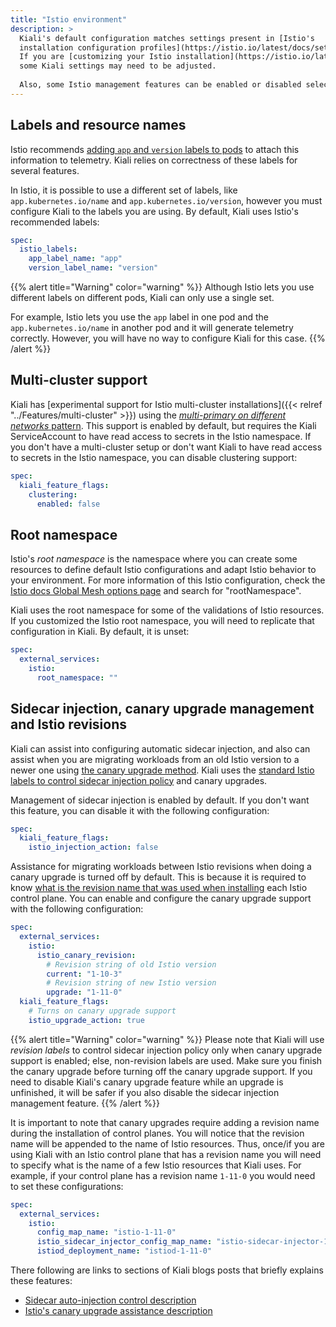 ```yaml
---
title: "Istio environment"
description: >
  Kiali's default configuration matches settings present in [Istio's
  installation configuration profiles](https://istio.io/latest/docs/setup/additional-setup/config-profiles/).
  If you are [customizing your Istio installation](https://istio.io/latest/docs/setup/additional-setup/customize-installation/)
  some Kiali settings may need to be adjusted.
  
  Also, some Istio management features can be enabled or disabled selectively.
---
```


## Labels and resource names

Istio recommends [adding `app` and `version` labels to
pods](https://istio.io/latest/docs/ops/deployment/requirements/#pod-requirements) to attach this information to telemetry. Kiali relies on correctness of these labels for several features.

In Istio, it is possible to use a different set of labels, like
`app.kubernetes.io/name` and `app.kubernetes.io/version`, however you must
configure Kiali to the labels you are using. By default, Kiali uses Istio's
recommended labels:

```yaml
spec:
  istio_labels:
    app_label_name: "app"
    version_label_name: "version"
```

{{% alert title="Warning" color="warning" %}}
Although Istio lets you use different labels on different pods, Kiali can only
use a single set.

For example, Istio lets you use the `app` label in one pod and the
`app.kubernetes.io/name` in another pod and it will generate telemetry
correctly. However, you will have no way to configure Kiali for this case.
{{% /alert %}}

## Multi-cluster support

Kiali has [experimental support for Istio multi-cluster installations]({{< relref "../Features/multi-cluster" >}})
using the [_multi-primary on different networks_ pattern](https://istio.io/latest/docs/setup/install/multicluster/multi-primary_multi-network/).
This support is enabled by default, but requires the Kiali ServiceAccount to
have read access to secrets in the Istio namespace. If you don't have a
multi-cluster setup or don't want Kiali to have read access to secrets in the
Istio namespace, you can disable clustering support:


```yaml
spec:
  kiali_feature_flags:
    clustering:
      enabled: false
```

## Root namespace

Istio's _root namespace_ is the namespace where you can create some resources
to define default Istio configurations and adapt Istio behavior to your
environment. For more information of this Istio configuration, check the [Istio
docs Global Mesh options
page](https://istio.io/latest/docs/reference/config/istio.mesh.v1alpha1/) and
search for "rootNamespace".

Kiali uses the root namespace for some of the validations of Istio resources.
If you customized the Istio root namespace, you will need to replicate that
configuration in Kiali. By default, it is unset:

```yaml
spec:
  external_services:
    istio:
      root_namespace: ""
```

## Sidecar injection, canary upgrade management and Istio revisions

Kiali can assist into configuring automatic sidecar injection, and also can
assist when you are migrating workloads from an old Istio version to a newer
one using [the canary upgrade
method](https://istio.io/latest/docs/setup/upgrade/canary/). Kiali uses the
[standard Istio labels to control sidecar injection
policy](https://istio.io/latest/docs/setup/additional-setup/sidecar-injection/#controlling-the-injection-policy)
and canary upgrades.

Management of sidecar injection is enabled by default. If you don't want this
feature, you can disable it with the following configuration:

```yaml
spec:
  kiali_feature_flags:
    istio_injection_action: false
```

Assistance for migrating workloads between Istio revisions when doing a canary
upgrade is turned off by default. This is because it is required to know [what
is the revision name that was used when
installing](https://istio.io/latest/docs/setup/upgrade/canary/#control-plane)
each Istio control plane. You can enable and configure the canary upgrade
support with the following configuration:

```yaml
spec:
  external_services:
    istio:
      istio_canary_revision:
        # Revision string of old Istio version
        current: "1-10-3"
        # Revision string of new Istio version
        upgrade: "1-11-0"
  kiali_feature_flags:
    # Turns on canary upgrade support
    istio_upgrade_action: true
```

{{% alert title="Warning" color="warning" %}}
Please note that Kiali will use _revision labels_ to control sidecar injection
policy only when canary upgrade support is enabled; else, non-revision labels
are used. Make sure you finish the canary upgrade before turning off the canary
upgrade support. If you need to disable Kiali's canary upgrade feature while an
upgrade is unfinished, it will be safer if you also disable the sidecar
injection management feature.
{{% /alert %}}

It is important to note that canary upgrades require adding a revision name
during the installation of control planes. You will notice that the revision
name will be appended to the name of Istio resources. Thus, once/if you are
using Kiali with an Istio control plane that has a revision name you will need
to specify what is the name of a few Istio resources that Kiali uses. For
example, if your control plane has a revision name `1-11-0` you would need to
set these configurations:

```yaml
spec:
  external_services:
    istio:
      config_map_name: "istio-1-11-0"
      istio_sidecar_injector_config_map_name: "istio-sidecar-injector-1-11-0"
      istiod_deployment_name: "istiod-1-11-0"
```

There following are links to sections of Kiali blogs posts that briefly
explains these features:
* [Sidecar auto-injection control description](https://medium.com/kialiproject/kiali-releases-1-21-to-1-24-overview-2a864f7d0fce#0f2c)
* [Istio's canary upgrade assistance description](https://medium.com/kialiproject/kiali-releases-1-34-to-1-39-overview-587f33fac41a#8104) 

